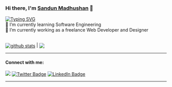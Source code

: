 ### Hi there, I'm [Sandun Madhushan](https://madhushan.tk) 👋

<!--
**sandunmadhushan/SandunMadhushan** is a ✨ _special_ ✨ repository because its `README.md` (this file) appears on your GitHub profile.

Here are some ideas to get you started:

- 🔭 I’m currently working on 
- 🌱 I’m currently learning ...
- 👯 I’m looking to collaborate on ...
- 🤔 I’m looking for help with ...
- 💬 Ask me about ...
- 📫 How to reach me: ...
- 😄 Pronouns: ...
- ⚡ Fun fact: ...
-->
[![Typing SVG](https://readme-typing-svg.demolab.com?font=Fira+Code&size=16&pause=1000&color=2DD700&background=000000&width=435&lines=I'm+a+Software+Engineering+UG;I'm+a+Freelance+Web+Designer)](https://git.io/typing-svg) <br>
🌱 I’m currently learning Software Engineering <br>
🔭 I’m currently working as a freelance Web Developer and Designer
<br> <br>

<a href="https://github.com/sandunmadhushan/github-readme-stats"><img align="center" src="https://github-readme-stats.vercel.app/api?username=sandunmadhushan&show_icons=true&include_all_commits=true&theme=buefy&hide_border=true" alt="github stats" /></a> | <a href="https://github.com/sandunmadhushan/github-readme-stats"><img align="center" src="https://github-readme-stats.vercel.app/api/top-langs/?username=sandunmadhushan&layout=compact&theme=buefy&hide_border=true" /></a>

<hr>

#### Connect with me:

<p align = "center">

[<img src ="https://img.shields.io/badge/Website-%23.svg?&style=for-the-badge&logo=www&logoColor=white">](https://madhushan.tk)
[<img src="https://img.shields.io/badge/Twitter-blue?style=for-the-badge&logo=twitter&logoColor=white" alt="Twitter Badge"/>](https://twitter.com/SandunMadhushan) 
[<img src="https://img.shields.io/badge/LinkedIn-blue?style=for-the-badge&logo=linkedin&logoColor=white" alt="LinkedIn Badge"/>](https://www.linkedin.com/in/sandunmadhushan)
</p>
<hr>

<img src="https://komarev.com/ghpvc/?username=sandunmadhushan&style=for-the-badge&color=blue" alt=""/>
